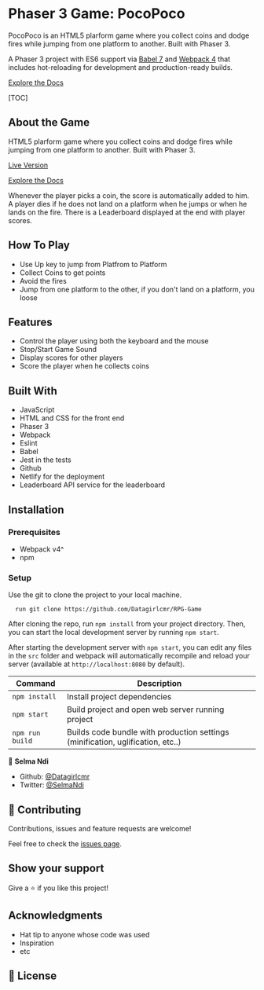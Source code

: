 # Phaser 3 Game: PocoPoco

PocoPoco is an HTML5 plarform game where you collect coins and dodge fires  while jumping from one platform to another. Built with Phaser 3.

A Phaser 3 project with ES6 support via [Babel 7](https://babeljs.io/) and [Webpack 4](https://webpack.js.org/)
that includes hot-reloading for development and production-ready builds.


[Explore the Docs](https://github.com/Datagirlcmr/RPG-Game/tree/features) 

[TOC]



## About the Game

HTML5 plarform game where you collect coins and dodge fires  while jumping from one platform to another. Built with Phaser 3.

[Live Version ](https://github.com/Datagirlcmr/RPG-Game/tree/features) 

[Explore the Docs](https://github.com/Datagirlcmr/RPG-Game/tree/features) 

Whenever the player picks a coin, the score is automatically added to him. A player dies if he does not land on a platform when he jumps or when he lands on the fire. There is a Leaderboard displayed at the end with player scores.

## How To Play

  - Use Up key to jump from Platfrom to Platform
  - Collect Coins to get points
  - Avoid the fires
  - Jump from one platform to the other, if you don't land on a platform, you loose

## Features

 - Control the player using both the keyboard and the mouse
 - Stop/Start Game Sound
 - Display scores for other players
 - Score the player when he collects coins
 

## Built With 

  - JavaScript
  - HTML and CSS for the front end
  - Phaser 3
  - Webpack
  - Eslint
  - Babel
  - Jest in the tests
  - Github
  - Netlify for the deployment
  - Leaderboard API service for the leaderboard


## Installation

### Prerequisites

  - Webpack v4^
  - npm 

### Setup

  Use the git to clone the project to your local machine.

      run git clone https://github.com/Datagirlcmr/RPG-Game

  After cloning the repo, run `npm install` from your project directory. Then, you can start the local development
  server by running `npm start`.

  After starting the development server with `npm start`, you can edit any files in the `src` folder
  and webpack will automatically recompile and reload your server (available at `http://localhost:8080`
  by default).

| Command | Description |
|---------|-------------|
| `npm install` | Install project dependencies |
| `npm start` | Build project and open web server running project |
| `npm run build` | Builds code bundle with production settings (minification, uglification, etc..) |

👤 **Selma Ndi**

- Github: [@Datagirlcmr](https://github.com/Datagirlcmr)
- Twitter: [@SelmaNdi](https://twitter.com/SelmaNdi)

## 🤝 Contributing

Contributions, issues and feature requests are welcome!

Feel free to check the [issues page](https://github.com/Datagirlcmr/steps-tracker/issues).

## Show your support

Give a ⭐️ if you like this project!

## Acknowledgments

- Hat tip to anyone whose code was used
- Inspiration
- etc

## 📝 License
